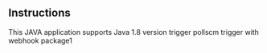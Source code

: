 ## Instructions
This JAVA application supports Java 1.8 version
trigger pollscm
trigger with webhook
package1
